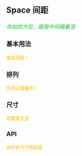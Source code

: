 ## Space 间距
<h5 style="color: #66d476">你站的方位，跟我中间隔着泪</h5>

<script setup>
    import BasicDemo from '../demo/basic_demo.vue'
    import ArrayDemo from '../demo/array_demo.vue'
    import SizeDemo from '../demo/size_demo.vue'
    import Preview from '../../../src/components/preview.vue'
</script>

### 基本用法
<p style="color: #ffcf3f; font-size: 12px; font-weight: 900;">基本间距！</p>
<BasicDemo />
<Preview comp="space" demo="basic_demo"/>

### 排列
<p style="color: #ffcf3f; font-size: 12px; font-weight: 900;">也可以竖着的！</p>
<ArrayDemo />
<Preview comp="space" demo="array_demo"/>

### 尺寸
<p style="color: #ffcf3f; font-size: 12px; font-weight: 900;">别离我太远</p>
<SizeDemo />
<Preview comp="space" demo="size_demo"/>

<!-- API表格 -->
### API
<p style="color: #ffcf3f; font-size: 12px; font-weight: 900;">有好多尺寸的标签</p>
<script setup>
    import ApiTable from '../../../src/components/api_table.vue'
    const data = {
        columns: [
            {
                title: '名称'
            },
            {
                title: '类型'
            },
            {
                title: '默认值'
            },
            {
                title: '说明'
            }
        ],
        item: [
            {
                name: 'inline',
                type: 'Boolean',
                default: 'false | true',
                explain: '排列方式'
            },
            {
                name: 'size',
                type: 'Array',
                default: '[10,10]',
                explain: '距离属性'
            }
        ]
  }
</script>
<ApiTable :data="data" />
